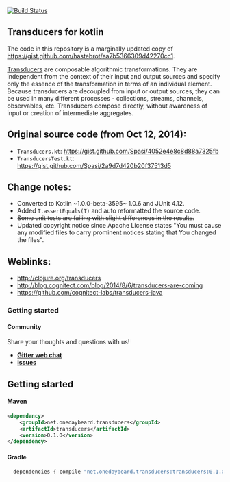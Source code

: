 [![Build Status](https://travis-ci.org/junkdog/transducers-kotlin.svg)](https://travis-ci.org/junkdog/transducers-kotlin)

## Transducers for kotlin

The code in this repository is a marginally updated copy of https://gist.github.com/hastebrot/aa7b5366309d42270cc1.
 

[Transducers](http://clojure.org/transducers) are composable algorithmic transformations. They are independent from the context of their input and output sources and specify only the essence of the transformation in terms of an individual element. Because transducers are decoupled from input or output sources, they can be used in many different processes - collections, streams, channels, observables, etc. Transducers compose directly, without awareness of input or creation of intermediate aggregates.

## Original source code (from Oct 12, 2014):

- `Transducers.kt`: https://gist.github.com/Spasi/4052e4e8c8d88a7325fb
- `TransducersTest.kt`: https://gist.github.com/Spasi/2a9d7d420b20f37513d5

## Change notes:

- Converted to Kotlin ~1.0.0-beta-3595~ 1.0.6 and JUnit 4.12.
- Added `T.assertEquals(T)` and auto reformatted the source code.
- ~~Some unit tests are failing with slight differences in the results.~~
- Updated copyright notice since Apache License states "You must cause any modified files to carry prominent notices stating that You changed the files".

## Weblinks:

- http://clojure.org/transducers
- http://blog.cognitect.com/blog/2014/8/6/transducers-are-coming
- https://github.com/cognitect-labs/transducers-java

### Getting started

#### Community

Share your thoughts and questions with us!

- **[Gitter web chat](https://gitter.im/junkdog/artemis-odb)**
- **[issues](https://github.com/junkdog/artemis-odb/issues)**

## Getting started

#### Maven

```xml
<dependency>
	<groupId>net.onedaybeard.transducers</groupId>
	<artifactId>transducers</artifactId>
	<version>0.1.0</version>
</dependency>
```

#### Gradle

```groovy
  dependencies { compile "net.onedaybeard.transducers:transducers:0.1.0" }
```
